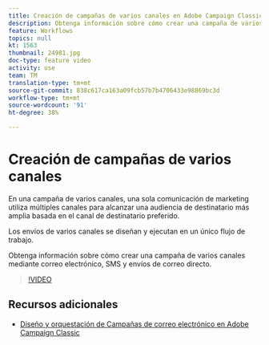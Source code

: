 ```yaml
---
title: Creación de campañas de varios canales en Adobe Campaign Classic (ACC)
description: Obtenga información sobre cómo crear una campaña de varios canales mediante correo electrónico, SMS y envíos de correo directo.
feature: Workflows
topics: null
kt: 1563
thumbnail: 24981.jpg
doc-type: feature video
activity: use
team: TM
translation-type: tm+mt
source-git-commit: 838c617ca163a09fcb57b7b4706433e98869bc3d
workflow-type: tm+mt
source-wordcount: '91'
ht-degree: 38%

---
```



# Creación de campañas de varios canales

En una campaña de varios canales, una sola comunicación de marketing utiliza múltiples canales para alcanzar una audiencia de destinatario más amplia basada en el canal de destinatario preferido.

Los envíos de varios canales se diseñan y ejecutan en un único flujo de trabajo.

Obtenga información sobre cómo crear una campaña de varios canales mediante correo electrónico, SMS y envíos de correo directo.

>[!VIDEO](https://video.tv.adobe.com/v/24981?quality=12)

## Recursos adicionales

* [Diseño y orquestación de Campañas de correo electrónico en Adobe Campaign Classic](https://helpx.adobe.com/campaign/classic/how-to/design-orchestrate-email-campaigns-in-campaign-classic.html)


